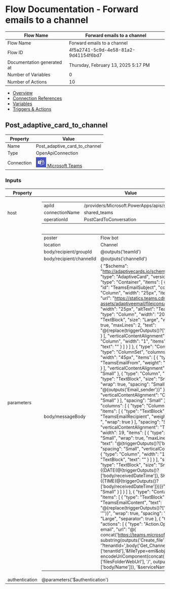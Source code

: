 ﻿# Flow Documentation \- Forward emails to a channel

| Flow Name                  | Forward emails to a channel              |
| -------------------------- | ---------------------------------------- |
| Flow Name                  | Forward emails to a channel              |
| Flow ID                    | 4f5a2741\-5c9d\-4e58\-81a2\-9d41154f6bd7 |
| Documentation generated at | Thursday, February 13, 2025 5:17 PM      |
| Number of Variables        | 0                                        |
| Number of Actions          | 10                                       |

- [Overview](../index-Forward-emails-to-a-channel(4f5a2741-5c9d-4e58-81a2-9d41154f6bd7).md)
- [Connection References](../connections-Forward-emails-to-a-channel(4f5a2741-5c9d-4e58-81a2-9d41154f6bd7).md)
- [Variables](../variables-Forward-emails-to-a-channel(4f5a2741-5c9d-4e58-81a2-9d41154f6bd7).md)
- [Triggers & Actions](../triggersactions-Forward-emails-to-a-channel(4f5a2741-5c9d-4e58-81a2-9d41154f6bd7).md)

## Post\_adaptive\_card\_to\_channel

| Property   | Value                                                                                   |
| ---------- | --------------------------------------------------------------------------------------- |
| Name       | Post\_adaptive\_card\_to\_channel                                                       |
| Type       | OpenApiConnection                                                                       |
| Connection | [![teams](../teams32.png) Microsoft Teams](https://docs.microsoft.com/connectors/teams) |

### Inputs

| Property       | Value                                                                                                                                                                                                                                                                                                                                                                                                                                                                                                                                                                                                                                                                                                                                                                                                                                                                                                                                                                                                                                                                                                                                                                                                                                                                                                                                                                                                                                                                                                                                                                                                                                                                                                                                                                                                                                                                                                                                                                                                                                                                                                                                                                                                                                                                                                                                                                                                                                                                                                                                                                                                                                                                                                                                                                                                                                                                                                                                                                                                                                                                                                                                                                                               |
| -------------- | --------------------------------------------------------------------------------------------------------------------------------------------------------------------------------------------------------------------------------------------------------------------------------------------------------------------------------------------------------------------------------------------------------------------------------------------------------------------------------------------------------------------------------------------------------------------------------------------------------------------------------------------------------------------------------------------------------------------------------------------------------------------------------------------------------------------------------------------------------------------------------------------------------------------------------------------------------------------------------------------------------------------------------------------------------------------------------------------------------------------------------------------------------------------------------------------------------------------------------------------------------------------------------------------------------------------------------------------------------------------------------------------------------------------------------------------------------------------------------------------------------------------------------------------------------------------------------------------------------------------------------------------------------------------------------------------------------------------------------------------------------------------------------------------------------------------------------------------------------------------------------------------------------------------------------------------------------------------------------------------------------------------------------------------------------------------------------------------------------------------------------------------------------------------------------------------------------------------------------------------------------------------------------------------------------------------------------------------------------------------------------------------------------------------------------------------------------------------------------------------------------------------------------------------------------------------------------------------------------------------------------------------------------------------------------------------------------------------------------------------------------------------------------------------------------------------------------------------------------------------------------------------------------------------------------------------------------------------------------------------------------------------------------------------------------------------------------------------------------------------------------------------------------------------------------------------------- |
| host           | <table><tr><td>apiId</td><td>/providers/Microsoft.PowerApps/apis/shared_teams</td></tr><tr><td>connectionName</td><td>shared_teams</td></tr><tr><td>operationId</td><td>PostCardToConversation</td></tr></table>                                                                                                                                                                                                                                                                                                                                                                                                                                                                                                                                                                                                                                                                                                                                                                                                                                                                                                                                                                                                                                                                                                                                                                                                                                                                                                                                                                                                                                                                                                                                                                                                                                                                                                                                                                                                                                                                                                                                                                                                                                                                                                                                                                                                                                                                                                                                                                                                                                                                                                                                                                                                                                                                                                                                                                                                                                                                                                                                                                                    |
| parameters     | <table><tr><td>poster</td><td>Flow bot</td></tr><tr><td>location</td><td>Channel</td></tr><tr><td>body/recipient/groupId</td><td>@outputs('teamId')</td></tr><tr><td>body/recipient/channelId</td><td>@outputs('channelId')</td></tr><tr><td>body/messageBody</td><td>{ "$schema": "http://adaptivecards.io/schemas/adaptive-card.json", "type": "AdaptiveCard", "version": "1.2", "body": [ { "type": "Container", "items": [ { "type": "ColumnSet", "id": "TeamsEmailSubject", "columns": [ { "type": "Column", "width": "25px", "items": [ { "type": "Image", "url": "https://statics.teams.cdn.office.net/evergreen-assets/adaptiveemail/fileicons/icons-email.png", "width": "25px", "altText": "TeamsMailIcon" } ] }, { "type": "Column", "width": "20", "items": [ { "type": "TextBlock", "size": "Large", "weight": "Bolder", "wrap": true, "maxLines": 2, "text": "@{replace(triggerOutputs()?['body/subject'], '"', '\"')}" } ], "verticalContentAlignment": "Top" }, { "type": "Column", "width": "1", "items": [ { "type": "TextBlock", "text": "" } ] } ] }, { "type": "Container", "items": [ { "type": "ColumnSet", "columns": [ { "type": "Column", "width": "45px", "items": [ { "type": "TextBlock", "id": "TeamsEmailFrom", "weight": "Bolder", "text": "From: " } ], "verticalContentAlignment": "Center", "spacing": "Small" }, { "type": "Column", "width": 20, "items": [ { "type": "TextBlock", "size": "Small", "maxLines": 1, "wrap": true, "spacing": "Small", "text": "@{outputs('Email_sender')}" } ], "verticalContentAlignment": "Center", "spacing": "Small" } ], "spacing": "Small" }, { "type": "ColumnSet", "columns": [ { "type": "Column", "width": "45px", "items": [ { "type": "TextBlock", "id": "TeamsEmailRecipient", "weight": "Bolder", "text": "To: ", "wrap": true } ], "spacing": "Small", "verticalContentAlignment": "Top" }, { "type": "Column", "width": 19, "items": [ { "type": "TextBlock", "size": "Small", "wrap": true, "maxLines": 2, "spacing": "Small", "text": "@{triggerOutputs()?['body/toRecipients']}" } ], "spacing": "Small", "verticalContentAlignment": "Top" }, { "type": "Column", "width": "1", "items": [ { "type": "TextBlock", "text": "" } ] } ], "spacing": "Small" }, { "type": "TextBlock", "size": "Small", "text": "{{DATE(@{triggerOutputs()?['body/receivedDateTime']}, SHORT)}} {{TIME(@{triggerOutputs()?['body/receivedDateTime']})}}", "wrap": true, "spacing": "Small" } ] } ] }, { "type": "Container", "id": "body", "items": [ { "type": "TextBlock", "id": "TeamsEmailContent", "text": "@{replace(triggerOutputs()?['body/bodyPreview'],'"', '\"')}", "wrap": true, "spacing": "Medium" } ], "spacing": "Large", "separator": true }, { "type": "ActionSet", "actions": [ { "type": "Action.OpenUrl", "title": "View email", "url": "@{ concat('https://teams.microsoft.com/l/file/', substring(outputs('Create_file')?['body/ETag'], 2, 36), '?tenantId=',body('Get_Channel_info')['tenantId'],'&fileType=eml&objectUrl=', encodeUriComponent(concat(body('Get_Channel_info')['filesFolderWebUrl'], '/', outputs('Create_file')?['body/Name'])), '&serviceName=teams') }" } ] } ] }</td></tr></table> |
| authentication | @parameters('$authentication')                                                                                                                                                                                                                                                                                                                                                                                                                                                                                                                                                                                                                                                                                                                                                                                                                                                                                                                                                                                                                                                                                                                                                                                                                                                                                                                                                                                                                                                                                                                                                                                                                                                                                                                                                                                                                                                                                                                                                                                                                                                                                                                                                                                                                                                                                                                                                                                                                                                                                                                                                                                                                                                                                                                                                                                                                                                                                                                                                                                                                                                                                                                                                                      |
